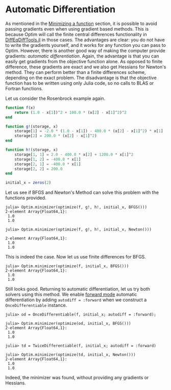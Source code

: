 # Automatic Differentiation
As mentioned in the [Minimizing a function](../user/minimization.md) section,
it is possible to avoid passing gradients even when using gradient based methods.
This is because Optim will call the finite central differences
functionality in
[DiffEqDiffTools.jl](https://github.com/JuliaDiffEq/DiffEqDiffTools.jl)
in those cases.
The advantages are clear: you do not have to write the gradients yourself, and
it works for any function you can pass to Optim. However, there is another good
way of making the computer provide gradients: *automatic
differentiation*. Again, the advantage is that you can easily get
gradients from the objective function alone.
As opposed to finite difference, these gradients are exact and we also get Hessians for
Newton's method. They can perform better than a finite differences scheme, depending
on the exact problem.
The disadvantage is that the objective function has
to be written using only Julia code, so no calls to BLAS or Fortran functions.

Let us consider the Rosenbrock example again.
```julia
function f(x)
    return (1.0 - x[1])^2 + 100.0 * (x[2] - x[1]^2)^2
end

function g!(storage, x)
    storage[1] = -2.0 * (1.0 - x[1]) - 400.0 * (x[2] - x[1]^2) * x[1]
    storage[2] = 200.0 * (x[2] - x[1]^2)
end

function h!(storage, x)
    storage[1, 1] = 2.0 - 400.0 * x[2] + 1200.0 * x[1]^2
    storage[1, 2] = -400.0 * x[1]
    storage[2, 1] = -400.0 * x[1]
    storage[2, 2] = 200.0
end

initial_x = zeros(2)
```
Let us see if BFGS and Newton's Method can solve this problem with the functions
provided.
```jlcon
julia> Optim.minimizer(optimize(f, g!, h!, initial_x, BFGS()))
2-element Array{Float64,1}:
 1.0
 1.0

julia> Optim.minimizer(optimize(f, g!, h!, initial_x, Newton()))

2-element Array{Float64,1}:
 1.0
 1.0
```
This is indeed the case. Now let us use finite differences for BFGS.
```jlcon
julia> Optim.minimizer(optimize(f, initial_x, BFGS()))
2-element Array{Float64,1}:
 1.0
 1.0
```
Still looks good. Returning to automatic differentiation, let us try both solvers using this
method.  We enable [forward mode](https://github.com/JuliaDiff/ForwardDiff.jl) automatic
differentiation by adding `autodiff = :forward` when we construct a `OnceDifferentiable`
instance.
```jlcon
julia> od = OnceDifferentiable(f, initial_x; autodiff = :forward);

julia> Optim.minimizer(optimize(od, initial_x, BFGS()))
2-element Array{Float64,1}:
 1.0
 1.0

julia> td = TwiceDifferentiable(f, initial_x; autodiff = :forward)

julia> Optim.minimizer(optimize(td, initial_x, Newton()))
2-element Array{Float64,1}:
 1.0
 1.0
```
Indeed, the minimizer was found, without providing any gradients or Hessians.
